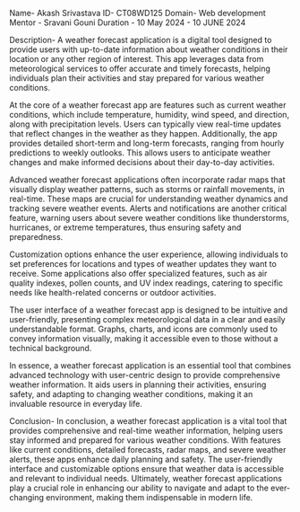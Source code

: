 Name- Akash Srivastava
ID- CT08WD125
Domain- Web development
Mentor - Sravani Gouni
Duration - 10 May 2024 - 10 JUNE 2024

Description- A weather forecast application is a digital tool designed to provide users with up-to-date information about weather conditions in their location or any other region of interest. This app leverages data from meteorological services to offer accurate and timely forecasts, helping individuals plan their activities and stay prepared for various weather conditions.

At the core of a weather forecast app are features such as current weather conditions, which include temperature, humidity, wind speed, and direction, along with precipitation levels. Users can typically view real-time updates that reflect changes in the weather as they happen. Additionally, the app provides detailed short-term and long-term forecasts, ranging from hourly predictions to weekly outlooks. This allows users to anticipate weather changes and make informed decisions about their day-to-day activities.

Advanced weather forecast applications often incorporate radar maps that visually display weather patterns, such as storms or rainfall movements, in real-time. These maps are crucial for understanding weather dynamics and tracking severe weather events. Alerts and notifications are another critical feature, warning users about severe weather conditions like thunderstorms, hurricanes, or extreme temperatures, thus ensuring safety and preparedness.

Customization options enhance the user experience, allowing individuals to set preferences for locations and types of weather updates they want to receive. Some applications also offer specialized features, such as air quality indexes, pollen counts, and UV index readings, catering to specific needs like health-related concerns or outdoor activities.

The user interface of a weather forecast app is designed to be intuitive and user-friendly, presenting complex meteorological data in a clear and easily understandable format. Graphs, charts, and icons are commonly used to convey information visually, making it accessible even to those without a technical background.

In essence, a weather forecast application is an essential tool that combines advanced technology with user-centric design to provide comprehensive weather information. It aids users in planning their activities, ensuring safety, and adapting to changing weather conditions, making it an invaluable resource in everyday life.

Conclusion- In conclusion, a weather forecast application is a vital tool that provides comprehensive and real-time weather information, helping users stay informed and prepared for various weather conditions. With features like current conditions, detailed forecasts, radar maps, and severe weather alerts, these apps enhance daily planning and safety. The user-friendly interface and customizable options ensure that weather data is accessible and relevant to individual needs. Ultimately, weather forecast applications play a crucial role in enhancing our ability to navigate and adapt to the ever-changing environment, making them indispensable in modern life.
